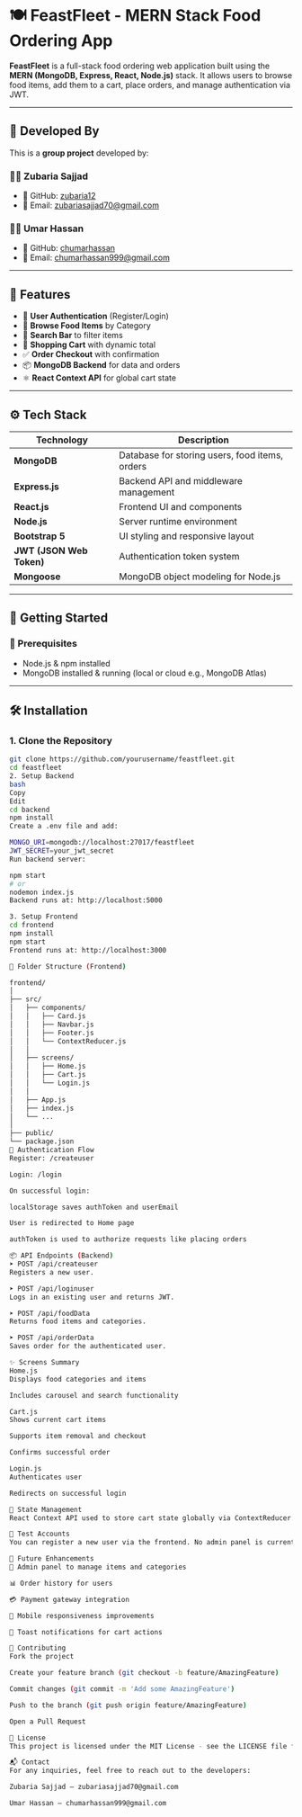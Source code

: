 # 🍽️ FeastFleet - MERN Stack Food Ordering App

**FeastFleet** is a full-stack food ordering web application built using the **MERN (MongoDB, Express, React, Node.js)** stack. It allows users to browse food items, add them to a cart, place orders, and manage authentication via JWT.

---

## 👥 Developed By

This is a **group project** developed by:

### 👩‍💻 Zubaria Sajjad
- 🔗 GitHub: [zubaria12](https://github.com/zubaria12)
- 📧 Email: zubariasajjad70@gmail.com

### 👨‍💻 Umar Hassan
- 🔗 GitHub: [chumarhassan](https://github.com/chumarhassan)
- 📧 Email: chumarhassan999@gmail.com

---

## 📌 Features

- 🔐 **User Authentication** (Register/Login)
- 🍕 **Browse Food Items** by Category
- 🔎 **Search Bar** to filter items
- 🛒 **Shopping Cart** with dynamic total
- ✅ **Order Checkout** with confirmation
- 📦 **MongoDB Backend** for data and orders
- ⚛️ **React Context API** for global cart state

---

## ⚙️ Tech Stack

| Technology | Description                            |
|------------|----------------------------------------|
| **MongoDB** | Database for storing users, food items, orders |
| **Express.js** | Backend API and middleware management |
| **React.js** | Frontend UI and components |
| **Node.js** | Server runtime environment |
| **Bootstrap 5** | UI styling and responsive layout |
| **JWT (JSON Web Token)** | Authentication token system |
| **Mongoose** | MongoDB object modeling for Node.js |

---

## 🚀 Getting Started

### 🔧 Prerequisites

- Node.js & npm installed
- MongoDB installed & running (local or cloud e.g., MongoDB Atlas)

---

## 🛠️ Installation

### 1. Clone the Repository

```bash
git clone https://github.com/yourusername/feastfleet.git
cd feastfleet
2. Setup Backend
bash
Copy
Edit
cd backend
npm install
Create a .env file and add:

MONGO_URI=mongodb://localhost:27017/feastfleet
JWT_SECRET=your_jwt_secret
Run backend server:

npm start
# or
nodemon index.js
Backend runs at: http://localhost:5000

3. Setup Frontend
cd frontend
npm install
npm start
Frontend runs at: http://localhost:3000

📁 Folder Structure (Frontend)

frontend/
│
├── src/
│   ├── components/
│   │   ├── Card.js
│   │   ├── Navbar.js
│   │   ├── Footer.js
│   │   └── ContextReducer.js
│   │
│   ├── screens/
│   │   ├── Home.js
│   │   ├── Cart.js
│   │   └── Login.js
│   │
│   ├── App.js
│   ├── index.js
│   └── ...
│
├── public/
└── package.json
🔐 Authentication Flow
Register: /createuser

Login: /login

On successful login:

localStorage saves authToken and userEmail

User is redirected to Home page

authToken is used to authorize requests like placing orders

📦 API Endpoints (Backend)
➤ POST /api/createuser
Registers a new user.

➤ POST /api/loginuser
Logs in an existing user and returns JWT.

➤ POST /api/foodData
Returns food items and categories.

➤ POST /api/orderData
Saves order for the authenticated user.

✨ Screens Summary
Home.js
Displays food categories and items

Includes carousel and search functionality

Cart.js
Shows current cart items

Supports item removal and checkout

Confirms successful order

Login.js
Authenticates user

Redirects on successful login

🧠 State Management
React Context API used to store cart state globally via ContextReducer.js.

🧪 Test Accounts
You can register a new user via the frontend. No admin panel is currently integrated.

📌 Future Enhancements
🧾 Admin panel to manage items and categories

📊 Order history for users

💳 Payment gateway integration

📱 Mobile responsiveness improvements

🔔 Toast notifications for cart actions

🤝 Contributing
Fork the project

Create your feature branch (git checkout -b feature/AmazingFeature)

Commit changes (git commit -m 'Add some AmazingFeature')

Push to the branch (git push origin feature/AmazingFeature)

Open a Pull Request

📝 License
This project is licensed under the MIT License - see the LICENSE file for details.

📬 Contact
For any inquiries, feel free to reach out to the developers:

Zubaria Sajjad – zubariasajjad70@gmail.com

Umar Hassan – chumarhassan999@gmail.com


